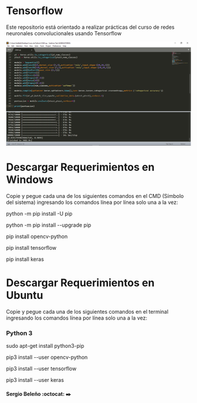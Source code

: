 # Tensorflow
Este repositorio está orientado a realizar prácticas del curso de redes neuronales convolucionales usando Tensorflow

<img src="CNN1.png"/>

# Descargar Requerimientos en Windows
Copie y pegue cada una de los siguientes comandos en el CMD (Símbolo del sistema) ingresando los comandos línea por línea solo una a la vez:

python -m pip install -U pip

python -m pip install --upgrade pip

pip install opencv-python

pip install tensorflow

pip install keras

####
# Descargar Requerimientos en Ubuntu
Copie y pegue cada una de los siguientes comandos en el terminal ingresando los comandos línea por línea solo una a la vez:

### Python 3

sudo apt-get install python3-pip

pip3 install --user opencv-python

pip3 install --user tensorflow

pip3 install --user keras

####

####  Sergio Beleño :octocat: ✒️
